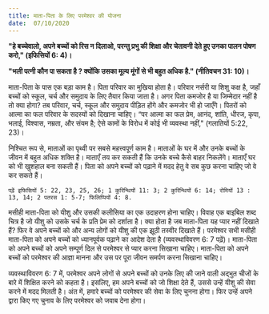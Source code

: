 ```yaml
---
title: माता-पिता के लिए परमेश्वर की योजना
date:  07/10/2020
---
```


**"हे बच्चेवालो, अपने बच्चों को रिस न दिलाओ, परन्तु प्रभु की शिक्षा और चेतावनी देते हुए उनका पालन पोषण करो," (इफिसियों 6: 4)।**

**"भली पत्नी कौन पा सकता है ? क्योंकि उसका मूल्य मूंगों से भी बहुत अधिक है." (नीतिवचन 31: 10)।**

माता-पिता के पास एक बड़ा काम है। पिता परिवार का मुखिया होता है। परिवार नर्सरी या शिशु कक्ष है, जहाँ बच्चों को स्कूल, चर्च और समुदाय के लिए तैयार किया जाता है। अगर पिता कमजोर है या जिम्मेदार नहीं है तो क्या होगा? तब परिवार, चर्च, स्कूल और समुदाय पीड़ित होंगे और कमजोर भी हो जाएँगे। पितरों को आत्मा का फल परिवार के सदस्यों को दिखाना चाहिए। “पर आत्मा का फल प्रेम, आनंद, शांति, धीरज, कृपा, भलाई, विश्वास, नम्रता, और संयम है; ऐसे कामों के विरोध में कोई भी व्यवस्था नहीं," (गलातियों 5:22, 23)।

निश्चित रूप से, माताओं का पृथ्वी पर सबसे महत्त्वपूर्ण काम है। माताओं के घर में और उनके बच्चों के जीवन में बहुत अधिक शक्ति है। माताएँ तय कर सकती हैं कि उनके बच्चे कैसे बाहर निकलेंगे। माताएँ घर को भी खुशहाल बना सकती हैं। पिता को अपने बच्चों को पढ़ाने में मदद हेतु वे सब कुछ करना चाहिए जो वे कर सकते हैं।

`पढ़ें इफिसियों 5: 22, 23, 25, 26; 1 कुरिन्थियों 11: 3; 2 कुरिन्थियों 6: 14; रोमियों 13 : 13, 14; 2 पतरस 1: 5-7; फिलिप्पियों 4: 8.`

मसीही माता-पिता को यीशु और उसकी कलीसिया का एक उदाहरण होना चाहिए। विवाह एक बाइबिल शब्द चित्र है जो यीशु को उसके चर्च के प्रति प्रेम को दर्शाता है। क्या होता है जब माता-पिता यह प्यार नहीं दिखाते हैं? फिर वे अपने बच्चों को और अन्य लोगों को यीशु की एक झूठी तस्वीर दिखाते हैं। परमेश्वर सभी मसीही माता-पिता को अपने बच्चों को ध्यानपूर्वक पढ़ाने का आदेश देता है (व्यवस्थाविवरण 6: 7 पढ़ें)। माता-पिता को अपने बच्चों को अपने सम्पूर्ण दिल से परमेश्वर से प्यार करना सिखाना चाहिए। माता-पिता को अपने बच्चों को परमेश्वर की आज्ञा मानना और उस पर पूरा जीवन समर्पण करना सिखाना चाहिए।

व्यवस्थाविवरण 6: 7 में, परमेश्वर अपने लोगों से अपने बच्चों को उनके लिए की जाने वाली अद्भुत चीजों के बारे में शिक्षित करने को कहता है। इसलिए, हम अपने बच्चों को जो शिक्षा देते हैं, उससे उन्हें यीशु की सेवा करने में मदद मिलती है। अंत में, हमारे बच्चों को परमेश्वर की सेवा के लिए चुनना होगा। फिर उन्हें अपने द्वारा किए गए चुनाव के लिए परमेश्वर को जवाब देना होगा।